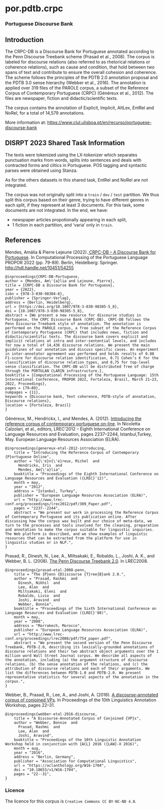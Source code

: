 # por.pdtb.crpc

### Portuguese Discourse Bank

## Introduction

The CRPC-DB is a Discourse Bank for Portuguese annotated according to the Penn Discourse Treebank scheme (Prasad et al., 2008). The corpus is labeled for discourse relations (also referred to as rhetorical relations or coherence relations), such as cause and condition, that hold between two spans of text and contribute to ensure the overall cohesion and coherence. The scheme follows the principles of the PDTB 2.0 annotation proposal and the PDTB 3.0 sense hierarchy (Webber et al., 2016). The annotation is applied over 319 files of the PAROLE corpus, a subset of the Reference Corpus of Contemporary Portuguese (CRPC) (Généreux et al., 2012). The files are newspaper, fiction and didactic/scientific texts.

The corpus contains the annotation of Explicit, Implicit, AltLex, EntRel and NoRel, for a total of 14,579 annotations.

More information at: https://www.clul.ulisboa.pt/en/recurso/portuguese-discourse-bank


## DISRPT 2023 Shared Task Information

The texts were tokenized using the LX-tokenizer which separates punctuation marks from words, splits into sentences and deals with contracted forms and clitics in Portuguese.
POS tagging and syntactic parses were obtained using Stanza.

As for the others datasets in this shared task, EntRel and NoRel are not integrated.

The corpus was not originally split into a `train` / `dev` / `test` partition. We thus split this corpus based on their genre, trying to have different genres in each split, if they represent at least 3 documents. For this task, some documents are not integrated.
In the end, we have: 
- newspaper articles propotionally appearing in each split, 
- 1 fiction in each partition, and ‘varia’ only in `train`.


## References

Mendes, Amália & Pierre Lejeune (2022).[ CRPC-DB – A Discourse Bank for Portuguese](https://dl.acm.org/doi/abs/10.1007/978-3-030-98305-5_8). In Computational Processing of the Portuguese Language PROPOR 2022 (pp. 79-89). Berlin, Heidelberg: Springer. http://hdl.handle.net/10451/54255
```
@inproceedings{CRPC-DB-Portuguese,
author = {Mendes, Am\'{a}lia and Lejeune, Pierre},
title = {CRPC-DB a Discourse Bank for Portuguese},
year = {2022},
isbn = {978-3-030-98304-8},
publisher = {Springer-Verlag},
address = {Berlin, Heidelberg},
url = {https://doi.org/10.1007/978-3-030-98305-5_8},
doi = {10.1007/978-3-030-98305-5_8},
abstract = {We present a new resource for discourse studies in Portuguese, the CRPC Discourse Bank (CRPC-DB). CRPC-DB follows the Penn Discourse Treebank style of annotation. The annotation is performed on the PAROLE corpus, a free subset of the Reference Corpus of Contemporary Portuguese (CRPC) that includes news, fiction and didactic/scientific texts. The discourse bank covers explicit and implicit relations at intra and inter-sentential levels, and includes for now a total of 14,436 discourse relations. We present the main guidelines of our annotation and discuss specific cases. An experiment in inter-annotator agreement was performed and holds results of 0.88 F1-score for discourse relation identification, 0.71 Cohen’s K for the classification of discourse relation types, and 0,75 for top-level sense classification. The CRPC-DB will be distributed free of charge through the PORTULAN CLARIN infrastructure.},
booktitle = {Computational Processing of the Portuguese Language: 15th International Conference, PROPOR 2022, Fortaleza, Brazil, March 21–23, 2022, Proceedings},
pages = {79–89},
numpages = {11},
keywords = {Discourse bank, Text coherence, PDTB-style of annotation, Discourse relations},
location = {Fortaleza, Brazil}
}
```


Généreux, M., Hendrickx, I., and Mendes, A. (2012). [Introducing the reference corpus of contemporary portuguese on-line](https://aclanthology.org/L12-1143/). In Nicoletta Calzolari, et al., editors, LREC’2012 – Eighth International Conference on Language Resources and Evaluation, pages 2237–2244, Istanbul,Turkey, May. European Language Resources Association (ELRA).
```
@inproceedings{genereux-etal-2012-introducing,
    title = "Introducing the Reference Corpus of Contemporary {P}ortuguese Online",
    author = "G{\'e}n{\'e}reux, Michel  and
      Hendrickx, Iris  and
      Mendes, Am{\'a}lia",
    booktitle = "Proceedings of the Eighth International Conference on Language Resources and Evaluation ({LREC}'12)",
    month = may,
    year = "2012",
    address = "Istanbul, Turkey",
    publisher = "European Language Resources Association (ELRA)",
    url = "http://www.lrec-conf.org/proceedings/lrec2012/pdf/309_Paper.pdf",
    pages = "2237--2244",
    abstract = "We present our work in processing the Reference Corpus of Contemporary Portuguese and its publication online. After discussing how the corpus was built and our choice of meta-data, we turn to the processes and tools involved for the cleaning, preparation and annotation to make the corpus suitable for linguistic inquiries. The Web platform is described, and we show examples of linguistic resources that can be extracted from the platform for use in linguistic studies or in NLP.",
}
```


Prasad, R., Dinesh, N., Lee, A., Miltsakaki, E., Robaldo, L., Joshi, A. K., and Webber, B. L. (2008). [The Penn Discourse Treebank 2.0](https://aclanthology.org/L08-1093/). In LREC2008.
```
@inproceedings{prasad-etal-2008-penn,
    title = "The {P}enn {D}iscourse {T}ree{B}ank 2.0.",
    author = "Prasad, Rashmi  and
      Dinesh, Nikhil  and
      Lee, Alan  and
      Miltsakaki, Eleni  and
      Robaldo, Livio  and
      Joshi, Aravind  and
      Webber, Bonnie",
    booktitle = "Proceedings of the Sixth International Conference on Language Resources and Evaluation ({LREC}'08)",
    month = may,
    year = "2008",
    address = "Marrakech, Morocco",
    publisher = "European Language Resources Association (ELRA)",
    url = "http://www.lrec-conf.org/proceedings/lrec2008/pdf/754_paper.pdf",
    abstract = "We present the second version of the Penn Discourse Treebank, PDTB-2.0, describing its lexically-grounded annotations of discourse relations and their two abstract object arguments over the 1 million word Wall Street Journal corpus. We describe all aspects of the annotation, including (a) the argument structure of discourse relations, (b) the sense annotation of the relations, and (c) the attribution of discourse relations and each of their arguments. We list the differences between PDTB-1.0 and PDTB-2.0. We present representative statistics for several aspects of the annotation in the corpus.",
}
```


Webber, B., Prasad, R., Lee, A., and Joshi, A. (2016). [A discourse-annotated corpus of conjoined VPs](https://aclanthology.org/W16-1704/). In Proceedings of the 10th Linguistics Annotation Workshop, pages 22–31.
```
@inproceedings{webber-etal-2016-discourse,
    title = "A Discourse-Annotated Corpus of Conjoined {VP}s",
    author = "Webber, Bonnie  and
      Prasad, Rashmi  and
      Lee, Alan  and
      Joshi, Aravind",
    booktitle = "Proceedings of the 10th Linguistic Annotation Workshop held in conjunction with {ACL} 2016 ({LAW}-X 2016)",
    month = aug,
    year = "2016",
    address = "Berlin, Germany",
    publisher = "Association for Computational Linguistics",
    url = "https://aclanthology.org/W16-1704",
    doi = "10.18653/v1/W16-1704",
    pages = "22--31",
}
```


### Licence
The licence for this corpus is `Creative Commons CC BY-NC-ND 4.0`. 
